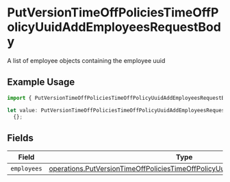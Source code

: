 # PutVersionTimeOffPoliciesTimeOffPolicyUuidAddEmployeesRequestBody

A list of employee objects containing the employee uuid

## Example Usage

```typescript
import { PutVersionTimeOffPoliciesTimeOffPolicyUuidAddEmployeesRequestBody } from "openapi/models/operations";

let value: PutVersionTimeOffPoliciesTimeOffPolicyUuidAddEmployeesRequestBody =
  {};
```

## Fields

| Field                                                                                                                                                                      | Type                                                                                                                                                                       | Required                                                                                                                                                                   | Description                                                                                                                                                                |
| -------------------------------------------------------------------------------------------------------------------------------------------------------------------------- | -------------------------------------------------------------------------------------------------------------------------------------------------------------------------- | -------------------------------------------------------------------------------------------------------------------------------------------------------------------------- | -------------------------------------------------------------------------------------------------------------------------------------------------------------------------- |
| `employees`                                                                                                                                                                | [operations.PutVersionTimeOffPoliciesTimeOffPolicyUuidAddEmployeesEmployees](../../models/operations/putversiontimeoffpoliciestimeoffpolicyuuidaddemployeesemployees.md)[] | :heavy_minus_sign:                                                                                                                                                         | N/A                                                                                                                                                                        |